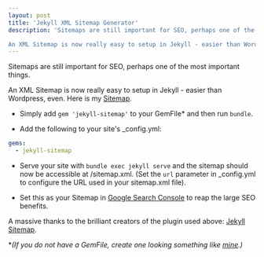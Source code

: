 ```yaml
---
layout: post
title: 'Jekyll XML Sitemap Generator'
description: 'Sitemaps are still important for SEO, perhaps one of the most important things.

An XML Sitemap is now really easy to setup in Jekyll - easier than Wordpress, even.'
---
```


Sitemaps are still important for SEO, perhaps one of the most important things.

An XML Sitemap is now really easy to setup in Jekyll - easier than Wordpress, even. Here is my [Sitemap](/sitemap.xml).

* Simply add `gem 'jekyll-sitemap'` to your GemFile* and then run `bundle`.

* Add the following to your site's _config.yml:

```yaml
gems:
  - jekyll-sitemap
```

* Serve your site with `bundle exec jekyll serve` and the sitemap should now be accessible at /sitemap.xml. (Set the `url` parameter in _config.yml to configure the URL used in your sitemap.xml file).

* Set this as your Sitemap in [Google Search Console](https://www.google.com/webmasters/) to reap the large SEO benefits.

A massive thanks to the brilliant creators of the plugin used above: [Jekyll Sitemap](https://github.com/jekyll/jekyll-sitemap).


**(If you do not have a GemFile, create one looking something like [mine](https://github.com/samdoidge/samdoidge.com/blob/master/GemFile).)*
